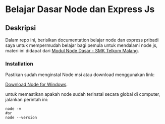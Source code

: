 # Belajar Dasar Node dan Express Js

## Deskripsi

Dalam repo ini, berisikan documentation belajar node dan express pribadi saya untuk mempermudah belajar bagi pemula untuk mendalami node js, materi ini didapat dari [Modul Node Dasar - SMK Telkom Malang](https://drive.google.com/drive/folders/10cFXJ3iqhzZaIs8GOb0RZSjKJZCEOG-X?usp=drive_link).

### Installation

Pastikan sudah menginstal Node msi atau download menggunakan link:

[Download Node for Windows](https://nodejs.org/dist/v21.4.0/node-v21.4.0-x64.msi).

untuk memastikan apakah node sudah terinstal secara global di computer, jalankan perintah ini:
```
node -v
#or
node --version
```
